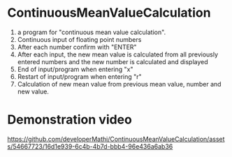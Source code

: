 # ContinuousMeanValueCalculation

1. a program for "continuous mean value calculation".
2. Continuous input of floating point numbers
3. After each number confirm with "ENTER"
4. After each input, the new mean value is calculated from all previously entered numbers and the new number is calculated and displayed
6. End of input/program when entering "x"
7. Restart of input/program when entering "r"
8. Calculation of new mean value from previous mean value, number and new value.



# Demonstration video
https://github.com/developerMathi/ContinuousMeanValueCalculation/assets/54667723/16d1e939-6c4b-4b7d-bbb4-96e436a6ab36

